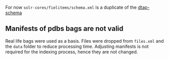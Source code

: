 For now `solr-cores/fielitems/schema.xml` is a duplicate of the [dtap-schema](https://github.com/DANS-KNAW/easy-dtap/blob/ae26915/provisioning/roles/easy_solr_search2/files/fileitems/schema.xml)


Manifests of pdbs bags are not valid
------------------------------------

Real life bags were used as a basis.
Files were dropped from `files.xml` and the `data` folder to reduce processing time.
Adjusting manifests is not required for the indexing process, hence they are not changed.